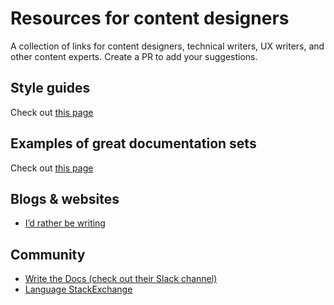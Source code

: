 # Resources for content designers
A collection of links for content designers, technical writers, UX writers, and other content experts.
Create a PR to add your suggestions.

## Style guides
Check out [this page](style-guides.md)

## Examples of great documentation sets
Check out [this page](documentation-examples.md)

## Blogs & websites
* [I’d rather be writing](https://idratherbewriting.com/)

## Community
* [Write the Docs (check out their Slack channel)](http://www.writethedocs.org/)
* [Language StackExchange](https://english.stackexchange.com/)
